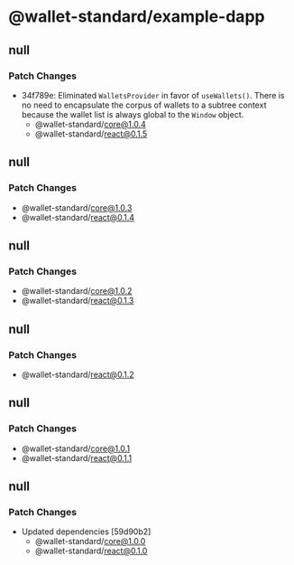 # @wallet-standard/example-dapp

## null

### Patch Changes

-   34f789e: Eliminated `WalletsProvider` in favor of `useWallets()`. There is no need to encapsulate the corpus of wallets to a subtree context because the wallet list is always global to the `Window` object.
    -   @wallet-standard/core@1.0.4
    -   @wallet-standard/react@0.1.5

## null

### Patch Changes

-   @wallet-standard/core@1.0.3
-   @wallet-standard/react@0.1.4

## null

### Patch Changes

-   @wallet-standard/core@1.0.2
-   @wallet-standard/react@0.1.3

## null

### Patch Changes

-   @wallet-standard/react@0.1.2

## null

### Patch Changes

-   @wallet-standard/core@1.0.1
-   @wallet-standard/react@0.1.1

## null

### Patch Changes

-   Updated dependencies [59d90b2]
    -   @wallet-standard/core@1.0.0
    -   @wallet-standard/react@0.1.0

